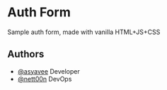 # Auth Form

Sample auth form, made with vanilla HTML+JS+CSS

## Authors

- [@asyavee](https://github.com/asyavee) Developer
- [@nett00n](https://github.com/nett00n) DevOps
